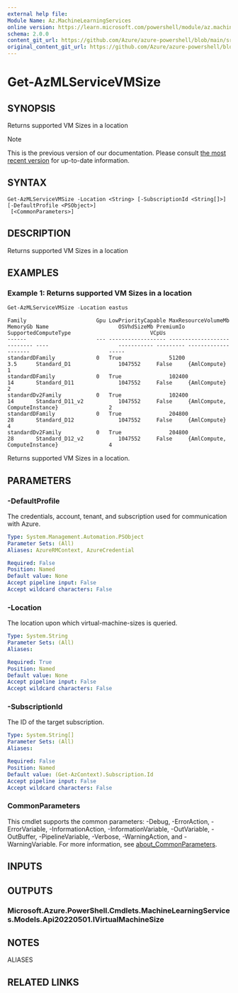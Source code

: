 ```yaml
---
external help file:
Module Name: Az.MachineLearningServices
online version: https://learn.microsoft.com/powershell/module/az.machinelearningservices/get-azmlservicevmsize
schema: 2.0.0
content_git_url: https://github.com/Azure/azure-powershell/blob/main/src/MachineLearningServices/help/Get-AzMLServiceVMSize.md
original_content_git_url: https://github.com/Azure/azure-powershell/blob/main/src/MachineLearningServices/help/Get-AzMLServiceVMSize.md
---
```


# Get-AzMLServiceVMSize

## SYNOPSIS
Returns supported VM Sizes in a location

> [!NOTE]
>This is the previous version of our documentation. Please consult [the most recent version](/powershell/module/az.machinelearningservices/get-azmlservicevmsize) for up-to-date information.

## SYNTAX

```
Get-AzMLServiceVMSize -Location <String> [-SubscriptionId <String[]>] [-DefaultProfile <PSObject>]
 [<CommonParameters>]
```

## DESCRIPTION
Returns supported VM Sizes in a location

## EXAMPLES

### Example 1: Returns supported VM Sizes in a location
```powershell
Get-AzMLServiceVMSize -Location eastus
```

```output
Family                      Gpu LowPriorityCapable MaxResourceVolumeMb MemoryGb Name                      OSVhdSizeMb PremiumIo SupportedComputeType                         VCpUs
------                      --- ------------------ ------------------- -------- ----                      ----------- --------- --------------------                         -----
standardDFamily             0   True               51200               3.5      Standard_D1               1047552     False     {AmlCompute}                                 1
standardDFamily             0   True               102400              14       Standard_D11              1047552     False     {AmlCompute}                                 2
standardDv2Family           0   True               102400              14       Standard_D11_v2           1047552     False     {AmlCompute, ComputeInstance}                2
standardDFamily             0   True               204800              28       Standard_D12              1047552     False     {AmlCompute}                                 4
standardDv2Family           0   True               204800              28       Standard_D12_v2           1047552     False     {AmlCompute, ComputeInstance}                4
```

Returns supported VM Sizes in a location.

## PARAMETERS

### -DefaultProfile
The credentials, account, tenant, and subscription used for communication with Azure.

```yaml
Type: System.Management.Automation.PSObject
Parameter Sets: (All)
Aliases: AzureRMContext, AzureCredential

Required: False
Position: Named
Default value: None
Accept pipeline input: False
Accept wildcard characters: False
```

### -Location
The location upon which virtual-machine-sizes is queried.

```yaml
Type: System.String
Parameter Sets: (All)
Aliases:

Required: True
Position: Named
Default value: None
Accept pipeline input: False
Accept wildcard characters: False
```

### -SubscriptionId
The ID of the target subscription.

```yaml
Type: System.String[]
Parameter Sets: (All)
Aliases:

Required: False
Position: Named
Default value: (Get-AzContext).Subscription.Id
Accept pipeline input: False
Accept wildcard characters: False
```

### CommonParameters
This cmdlet supports the common parameters: -Debug, -ErrorAction, -ErrorVariable, -InformationAction, -InformationVariable, -OutVariable, -OutBuffer, -PipelineVariable, -Verbose, -WarningAction, and -WarningVariable. For more information, see [about_CommonParameters](http://go.microsoft.com/fwlink/?LinkID=113216).

## INPUTS

## OUTPUTS

### Microsoft.Azure.PowerShell.Cmdlets.MachineLearningServices.Models.Api20220501.IVirtualMachineSize

## NOTES

ALIASES

## RELATED LINKS

